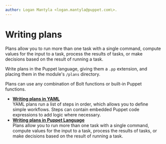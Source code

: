 ```yaml
---
author: Logan Mantyla <logan.mantyla@puppet.com\>.
---
```


# Writing plans

Plans allow you to run more than one task with a single command, compute values for the input to a task, process the results of tasks, or make decisions based on the result of running a task.

Write plans in the Puppet language, giving them a `.pp` extension, and placing them in the module's `/plans` directory.

Plans can use any combination of Bolt functions or built-in Puppet functions.

-   **[Writing plans in YAML](writing_plans_in_yaml_pe.md#)**  
YAML plans run a list of steps in order, which allows you to define simple workflows. Steps can contain embedded Puppet code expressions to add logic where necessary.
-   **[Writing plans in Puppet Language](writing_plans_in_puppet_language_pe.md#)**  
Plans allow you to run more than one task with a single command, compute values for the input to a task, process the results of tasks, or make decisions based on the result of running a task.

